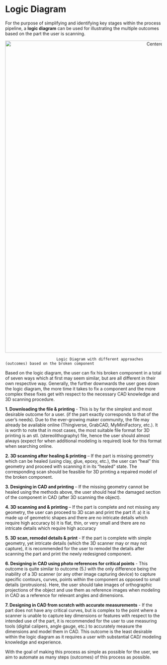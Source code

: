 # Logic Diagram

For the purpose of simplifying and identifying key stages within the process pipeline, a **logic diagram** can be used for illustrating the multiple outcomes based on the part the user is scanning.

<p align="center">
  <img src="https://github.com/user-attachments/assets/fb4d32da-1a89-4354-808b-bab022c535bf" alt="Centered Image" width="1000"/>
</p>


                           Logic Diagram with different approaches (outcomes) based on the broken component 

Based on the logic diagram, the user can fix his broken component in a total of seven ways which at first may seem similar, but are all different in their own respective way. Generally, the further downwards the user goes down the logic diagram, the more time it takes to fix a component and the more complex these fixes get with respect to the necessary CAD knowledge and 3D scanning procedure.

**1. Downloading the file & printing** - This is by far the simplest and most desirable outcome for a user. (if the part exactly corresponds to that of the user’s needs). Due to the ever-growing maker community, the file may already be available online (Thingiverse, GrabCAD, MyMiniFactory, etc.). It is worth to note that in most cases, the most suitable file format for 3D printing is an stl. (stereolithography) file, hence the user should almost always (expect for when additional modeling is required) look for this format when searching online.

**2. 3D scanning after healing & printing** – If the part is missing geometry which can be healed (using clay, glue, epoxy, etc.), the user can “heal” this geometry and proceed with scanning it in its “healed” state. The corresponding scan should be feasible for 3D printing a repaired model of the broken component. 

**3. Designing in CAD and printing** – If the missing geometry cannot be healed using the methods above, the user should heal the damaged section of the component in CAD (after 3D scanning the object). 

**4. 3D scanning and & printing**  – If the part is complete and not missing any geometry, the user can proceed to 3D scan and print the part if:
a)	it is made up of geometric shapes and there are no intricate details which require high accuracy
b)	it is flat, thin, or very small and there are no intricate details which require high accuracy 


**5.	3D scan, remodel details & print** - If the part is complete with simple geometry, yet intricate details (which the 3D scanner may or may not capture), it is recommended for the user to remodel the details after scanning the part and print the newly redesigned component.

**6.	Designing in CAD using photo references for critical points** - This outcome is quite similar to outcome (5.) with the only difference being the inability of a 3D scanner (or any other image capturing device) to capture specific contours, curves, points within the component as opposed to small details (protrusions). Here, the user should take images of orthographic projections  of the object and use them as reference images when modeling in CAD as a reference for relevant angles and dimensions.

**7.	Designing in CAD from scratch with accurate measurements** - If the part does not have any critical curves, but is complex to the point where a scanner is unable to capture key dimensions or features with respect to the intended use of the part, it is recommended for the user to use measuring tools (digital calipers, angle gauge, etc.) to accurately measure the dimensions and model them in CAD. This outcome is the least desirable within the logic diagram as it requires a user with substantial CAD/ modeling knowledge and experience. 

With the goal of making this process as simple as possible for the user, we aim to automate as many steps (outcomes) of this process as possible.
